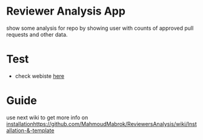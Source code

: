 # Reviewer Analysis App
show some analysis for repo by showing user with counts of approved pull requests and other data. 

# Test 
- check webiste [here](https://mahmoudmabrok.github.io/ReviewersAnalysis/) 




# Guide 
use next wiki to get more info on [installation](https://github.com/MahmoudMabrok/ReviewersAnalysis/wiki/Installation-&-template)https://github.com/MahmoudMabrok/ReviewersAnalysis/wiki/Installation-&-template 
